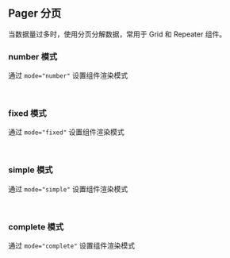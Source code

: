 <div class="demo-header">
<p class="overviewicon">
  <span class="wapi-form-page"/>
</p>

## Pager 分页

<nova-uxlink widget-name="Pager"></nova-uxlink>

当数据量过多时，使用分页分解数据，常用于 Grid 和 Repeater 组件。
</div>

### number 模式

通过 `mode="number"` 设置组件渲染模式

<nova-demo-view link="pager/pager-mode-number.vue"></nova-demo-view>

<br>

### fixed 模式

通过 `mode="fixed"` 设置组件渲染模式

<nova-demo-view link="pager/pager-mode-fixed.vue"></nova-demo-view>

<br>

### simple 模式

通过 `mode="simple"` 设置组件渲染模式

<nova-demo-view link="pager/pager-mode-simple.vue"></nova-demo-view>

<br>

### complete 模式

通过 `mode="complete"` 设置组件渲染模式

<nova-demo-view link="pager/pager-mode.vue"></nova-demo-view>

<br>
